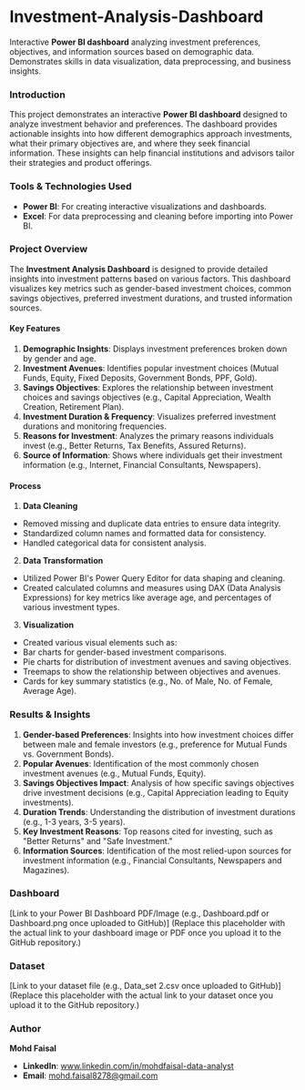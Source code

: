 # Investment-Analysis-Dashboard
Interactive **Power BI dashboard** analyzing investment preferences, objectives, and information sources based on demographic data. Demonstrates skills in data visualization, data preprocessing, and business insights.

### **Introduction**
This project demonstrates an interactive **Power BI dashboard** designed to analyze investment behavior and preferences. The dashboard provides actionable insights into how different demographics approach investments, what their primary objectives are, and where they seek financial information. These insights can help financial institutions and advisors tailor their strategies and product offerings.

### **Tools & Technologies Used**
- **Power BI**: For creating interactive visualizations and dashboards.
- **Excel**: For data preprocessing and cleaning before importing into Power BI.

### **Project Overview**
The **Investment Analysis Dashboard** is designed to provide detailed insights into investment patterns based on various factors. This dashboard visualizes key metrics such as gender-based investment choices, common savings objectives, preferred investment durations, and trusted information sources.

#### **Key Features**
1. **Demographic Insights**: Displays investment preferences broken down by gender and age.
2. **Investment Avenues**: Identifies popular investment choices (Mutual Funds, Equity, Fixed Deposits, Government Bonds, PPF, Gold).
3. **Savings Objectives**: Explores the relationship between investment choices and savings objectives (e.g., Capital Appreciation, Wealth Creation, Retirement Plan).
4. **Investment Duration & Frequency**: Visualizes preferred investment durations and monitoring frequencies.
5. **Reasons for Investment**: Analyzes the primary reasons individuals invest (e.g., Better Returns, Tax Benefits, Assured Returns).
6. **Source of Information**: Shows where individuals get their investment information (e.g., Internet, Financial Consultants, Newspapers).

#### **Process**
1. **Data Cleaning**
- Removed missing and duplicate data entries to ensure data integrity.
- Standardized column names and formatted data for consistency.
- Handled categorical data for consistent analysis.

2. **Data Transformation**
- Utilized Power BI's Power Query Editor for data shaping and cleaning.
- Created calculated columns and measures using DAX (Data Analysis Expressions) for key metrics like average age, and percentages of various investment types.

3. **Visualization**
- Created various visual elements such as:
- Bar charts for gender-based investment comparisons.
- Pie charts for distribution of investment avenues and saving objectives.
- Treemaps to show the relationship between objectives and avenues.
- Cards for key summary statistics (e.g., No. of Male, No. of Female, Average Age).

### **Results & Insights**
1. **Gender-based Preferences**: Insights into how investment choices differ between male and female investors (e.g., preference for Mutual Funds vs. Government Bonds).
2. **Popular Avenues**: Identification of the most commonly chosen investment avenues (e.g., Mutual Funds, Equity).
3. **Savings Objectives Impact**: Analysis of how specific savings objectives drive investment decisions (e.g., Capital Appreciation leading to Equity investments).
4. **Duration Trends**: Understanding the distribution of investment durations (e.g., 1-3 years, 3-5 years).
5. **Key Investment Reasons**: Top reasons cited for investing, such as "Better Returns" and "Safe Investment."
6. **Information Sources**: Identification of the most relied-upon sources for investment information (e.g., Financial Consultants, Newspapers and Magazines).

### **Dashboard**
[Link to your Power BI Dashboard PDF/Image (e.g., Dashboard.pdf or Dashboard.png once uploaded to GitHub)]
(Replace this placeholder with the actual link to your dashboard image or PDF once you upload it to the GitHub repository.)

### **Dataset**
[Link to your dataset file (e.g., Data_set 2.csv once uploaded to GitHub)]
(Replace this placeholder with the actual link to your dataset once you upload it to the GitHub repository.)

### **Author**
**Mohd Faisal**
- **LinkedIn**: www.linkedin.com/in/mohdfaisal-data-analyst
- **Email**: mohd.faisal8278@gmail.com
